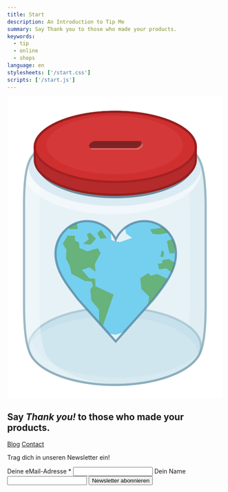 ```yaml
---
title: Start
description: An Introduction to Tip Me
summary: Say Thank you to those who made your products.
keywords:
  - tip
  - online
  - shops
language: en
stylesheets: ['/start.css']
scripts: ['/start.js']
---
```


<div id="intro">
	<img id="intro-logo" src="jar.svg" alt="Tip Me Logo"/>
	<h2>Say <em id="intro-thankyou">Thank you!</em> to those who made your products.</h2>
	<a class="button" href="/blog/">Blog</a>
	<a class="button" href="/contact/">Contact</a>
</div>

<form id="newsletter" action="//tip-me.us14.list-manage.com/subscribe/post?u=91cad963b411e42382338af65&id=1e4bdb4128" method="post" name="mc-embedded-subscribe-form" target="_blank">
	<p>Trag dich in unseren Newsletter ein!</p>
	<label for="mce-EMAIL">
		Deine eMail-Adresse <span class="asterisk">*</span>
		<input type="email" value="" name="EMAIL" id="mce-EMAIL"/>
	</label>
	<label for="mce-FNAME">
		Dein Name
		<input type="text" value="" name="FNAME" class="" id="mce-FNAME"/>
	</label>
	<!-- real people should not fill this in and expect good things - do not remove this or risk form bot signups-->
    <div style="position: absolute; left: -5000px;" aria-hidden="true">
    	<input type="text" name="b_91cad963b411e42382338af65_1e4bdb4128" tabindex="-1" value="">
    </div>
    <input type="submit" value="Newsletter abonnieren" name="subscribe">
</form>
